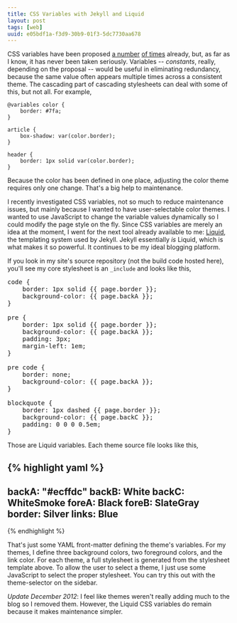 ```yaml
---
title: CSS Variables with Jekyll and Liquid
layout: post
tags: [web]
uuid: e05bdf1a-f3d9-30b9-01f3-5dc7730aa678
---
```


CSS variables have been proposed
[a number](http://oocss.org/spec/css-variables.html)
[of times](http://disruptive-innovations.com/zoo/cssvariables/)
already, but, as far as I know, it has never been taken
seriously. Variables -- *constants*, really, depending on the proposal
-- would be useful in eliminating redundancy, because the same value
often appears multiple times across a consistent theme. The cascading
part of cascading stylesheets can deal with some of this, but not
all. For example,

    @variables color {
        border: #7fa;
    }

    article {
        box-shadow: var(color.border);
    }

    header {
        border: 1px solid var(color.border);
    }

Because the color has been defined in one place, adjusting the color
theme requires only one change. That's a big help to maintenance.

I recently investigated CSS variables, not so much to reduce
maintenance issues, but mainly because I wanted to have
user-selectable color themes. I wanted to use JavaScript to change the
variable values dynamically so I could modify the page style on the
fly. Since CSS variables are merely an idea at the moment, I went for
the next tool already available to me:
[Liquid](http://liquidmarkup.org/), the templating system used by
Jekyll. Jekyll essentially *is* Liquid, which is what makes it so
powerful. It continues to be my ideal blogging platform.

If you look in my site's source repository (not the build code hosted
here), you'll see my core stylesheet is an `_include` and looks like
this,

<pre>
code {
    border: 1px solid &#123;{ page.border }};
    background-color: &#123;{ page.backA }};
}

pre {
    border: 1px solid &#123;{ page.border }};
    background-color: &#123;{ page.backA }};
    padding: 3px;
    margin-left: 1em;
}

pre code {
    border: none;
    background-color: &#123;{ page.backA }};
}

blockquote {
    border: 1px dashed &#123;{ page.border }};
    background-color: &#123;{ page.backC }};
    padding: 0 0 0 0.5em;
}
</pre>

Those are Liquid variables. Each theme source file looks like this,

{% highlight yaml %}
---
backA: "#ecffdc"
backB: White
backC: WhiteSmoke
foreA: Black
foreB: SlateGray
border: Silver
links: Blue
---
{% endhighlight %}

That's just some YAML front-matter defining the theme's variables. For
my themes, I define three background colors, two foreground colors,
and the link color. For each theme, a full stylesheet is generated
from the stylesheet template above. To allow the user to select a
theme, I just use some JavaScript to select the proper stylesheet. You
can try this out with the theme-selector on the sidebar.

*Update December 2012*: I feel like themes weren't really adding much
to the blog so I removed them. However, the Liquid CSS variables do
remain because it makes maintenance simpler.

